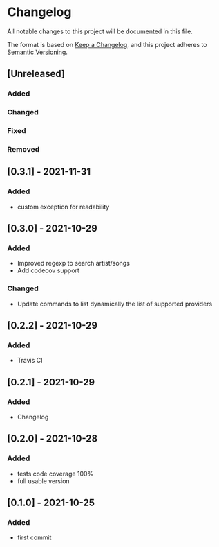 # Changelog
All notable changes to this project will be documented in this file.

The format is based on [Keep a Changelog](https://keepachangelog.com/en/1.0.0/),
and this project adheres to [Semantic Versioning](https://semver.org/spec/v2.0.0.html).

## [Unreleased]
### Added

### Changed

### Fixed

### Removed


## [0.3.1] - 2021-11-31

### Added

* custom exception for readability
## [0.3.0] - 2021-10-29

### Added

* Improved regexp to search artist/songs 
* Add codecov support

### Changed

* Update commands to list dynamically the list of
supported providers
## [0.2.2] - 2021-10-29

### Added

* Travis CI

## [0.2.1] - 2021-10-29

### Added

* Changelog
## [0.2.0] - 2021-10-28

### Added

* tests code coverage 100%
* full usable version

## [0.1.0] - 2021-10-25

### Added

* first commit
